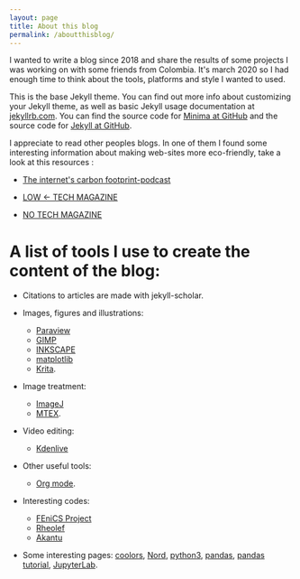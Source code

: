 ```yaml
---
layout: page
title: About this blog
permalink: /aboutthisblog/
---
```


I wanted to write a blog since 2018 and share the results of some projects I was working on with some friends from Colombia. It's march 2020 so I had enough time to think about the tools, platforms and style I wanted to used. 

This is the base Jekyll theme. You can find out more info about customizing your Jekyll theme, as well as basic Jekyll usage documentation at [jekyllrb.com](https://jekyllrb.com/). You can find the source code for [Minima at GitHub](https://github.com/jekyll/minima) and the source code for [Jekyll at GitHub](https://github.com/jekyll/jekyll). 

I appreciate to read other peoples blogs. In one of them I found some interesting information about making web-sites more eco-friendly, take a look at this resources :

* [The internet's carbon footprint-podcast](https://irlpodcast.org/season5/episode3/)

* [LOW <- TECH MAGAZINE](https://solar.lowtechmagazine.com/)

* [NO TECH MAGAZINE](https://www.notechmagazine.com/)

# A list of tools I use to create the content of the blog:

* Citations to articles are made with jekyll-scholar.

* Images, figures and illustrations: 
  * [Paraview](https://www.paraview.org/)
  * [GIMP](https://www.gimp.org/)
  * [INKSCAPE](https://inkscape.org/) 
  * [matplotlib](https://matplotlib.org/) 
  * [Krita](https://krita.org/en/).

* Image treatment: 
  * [ImageJ](https://imagej.nih.gov/ij/)
  * [MTEX](https://mtex-toolbox.github.io/).

* Video editing:
  * [Kdenlive](https://kdenlive.org/es/)

* Other useful tools: 
  * [Org mode](https://www.orgmode.org/). 

* Interesting codes:
  * [FEniCS Project](https://fenicsproject.org/)
  * [Rheolef](https://www-ljk.imag.fr/membres/Pierre.Saramito/rheolef/html/index.html)
  * [Akantu](https://www.epfl.ch/labs/lsms/high-performance-computing/software/akantu/)

* Some interesting pages: [coolors](https://coolors.co/), [Nord](https://www.nordtheme.com/), [python3](https://diveintopython3.problemsolving.io/), [pandas](https://pandas.pydata.org/), [pandas tutorial](https://nbviewer.jupyter.org/github/jorisvandenbossche/pandas-tutorial/blob/master/Index.ipynb), [JupyterLab](https://jupyterlab.readthedocs.io/en/stable/).

[jekyll-organization]: https://github.com/jekyll

<!--* Site map: -->

<!--<script type="text/javascript" id="clustrmaps" src="//clustrmaps.com/map_v2.js?d=nwBatXSIdWgFZ0lL_ywYNShdjiR5rHCi2z7s1ZKGitU&cl=ffffff&w=a"></script>-->
